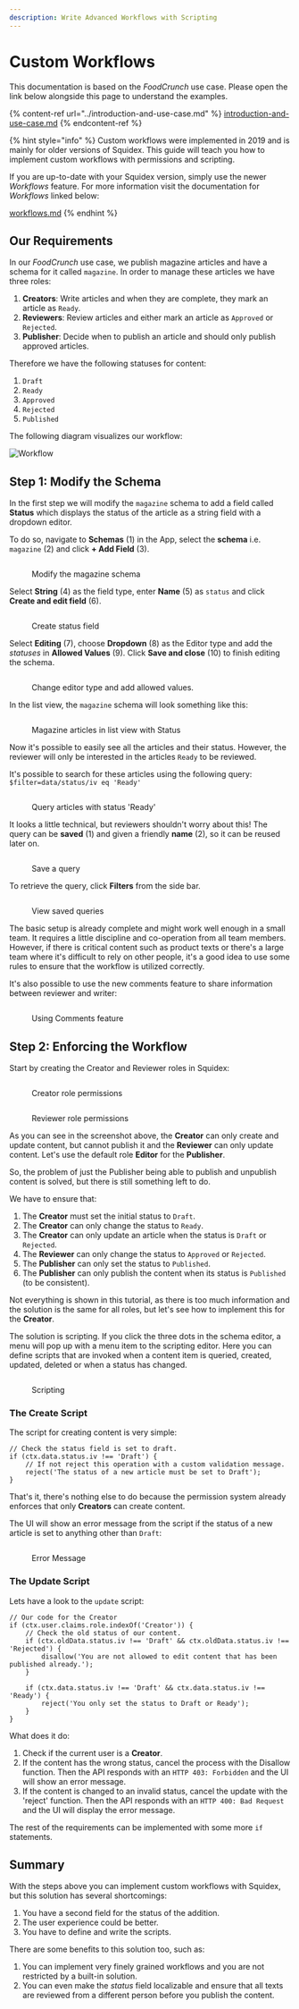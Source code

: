 ```yaml
---
description: Write Advanced Workflows with Scripting
---
```


# Custom Workflows

This documentation is based on the _FoodCrunch_ use case. Please open the link below alongside this page to understand the examples.

{% content-ref url="../introduction-and-use-case.md" %}
[introduction-and-use-case.md](../introduction-and-use-case.md)
{% endcontent-ref %}

{% hint style="info" %}
Custom workflows were implemented in 2019 and is mainly for older versions of Squidex. This guide will teach you how to implement custom workflows with permissions and scripting.

If you are up-to-date with your Squidex version, simply use the newer _Workflows_ feature. For more information visit the documentation for _Workflows_ linked below:

[workflows.md](../concepts/workflows.md "mention")
{% endhint %}

## Our Requirements

In our _FoodCrunch_ use case, we publish magazine articles and have a schema for it called `magazine`. In order to manage these articles we have three roles:

1. **Creators**: Write articles and when they are complete, they mark an article as `Ready`.
2. **Reviewers**: Review articles and either mark an article as `Approved` or `Rejected`.
3. **Publisher**: Decide when to publish an article and should only publish approved articles.

Therefore we have the following statuses for content:

1. `Draft`
2. `Ready`
3. `Approved`
4. `Rejected`
5. `Published`

The following diagram visualizes our workflow:

<div align="left">

<img src="../../.gitbook/assets/workflow.png" alt="Workflow">

</div>

## Step 1: Modify the Schema

In the first step we will modify the `magazine` schema to add a field called **Status** which displays the status of the article as a string field with a dropdown editor.

To do so, navigate to **Schemas** (1) in the App, select the **schema** i.e. `magazine` (2) and click **+ Add Field** (3).

<div align="left">

<figure><img src="../../.gitbook/assets/2023-04-27_17-03.png" alt=""><figcaption><p>Modify the magazine schema</p></figcaption></figure>

</div>

Select **String** (4) as the field type, enter **Name** (5) as `status` and click **Create and edit field** (6).

<div align="left">

<figure><img src="../../.gitbook/assets/2023-04-27_17-07.png" alt=""><figcaption><p>Create status field</p></figcaption></figure>

</div>

Select **Editing** (7), choose **Dropdown** (8) as the Editor type and add the _statuses_ in **Allowed Values** (9). Click **Save and close** (10) to finish editing the schema.

<div align="left">

<figure><img src="../../.gitbook/assets/2023-04-27_17-10.png" alt=""><figcaption><p>Change editor type and add allowed values.</p></figcaption></figure>

</div>

In the list view, the `magazine` schema will look something like this:

<div align="left">

<figure><img src="../../.gitbook/assets/2023-04-27_17-44.png" alt=""><figcaption><p>Magazine articles in list view with Status</p></figcaption></figure>

</div>

Now it's possible to easily see all the articles and their status. However, the reviewer will only be interested in the articles `Ready` to be reviewed. &#x20;

It's possible to search for these articles using the following query: `$filter=data/status/iv eq 'Ready'`

<div align="left">

<figure><img src="../../.gitbook/assets/2023-04-27_17-47.png" alt=""><figcaption><p>Query articles with status 'Ready' </p></figcaption></figure>

</div>

It looks a little technical, but reviewers shouldn't worry about this! The query can be **saved** (1) and given a friendly **name** (2), so it can be reused later on.&#x20;

<div align="left">

<figure><img src="../../.gitbook/assets/2023-04-27_17-56.png" alt=""><figcaption><p>Save a query</p></figcaption></figure>

</div>

To retrieve the query, click **Filters** from the side bar.

<div align="left">

<figure><img src="../../.gitbook/assets/2023-04-27_18-02.png" alt=""><figcaption><p>View saved queries</p></figcaption></figure>

</div>

The basic setup is already complete and might work well enough in a small team. It requires a little  discipline and co-operation from all team members. However, if there is critical content such as product texts or there's a large team where it's difficult to rely on other people, it's a good idea to use some rules to ensure that the workflow is utilized correctly. &#x20;

It's also possible to use the new comments feature to share information between reviewer and writer:

<div align="left">

<figure><img src="../../.gitbook/assets/2023-04-27_18-05.png" alt=""><figcaption><p>Using Comments feature</p></figcaption></figure>

</div>

## Step 2: Enforcing the Workflow

Start by creating the Creator and Reviewer roles in Squidex:

<div align="left">

<figure><img src="../../.gitbook/assets/2023-04-28_00-14.png" alt=""><figcaption><p>Creator role permissions</p></figcaption></figure>

</div>

<figure><img src="../../.gitbook/assets/2023-04-28_00-15.png" alt=""><figcaption><p>Reviewer role permissions</p></figcaption></figure>

As you can see in the screenshot above, the **Creator** can only create and update content, but cannot publish it and the **Reviewer** can only update content. Let's use the default role **Editor** for the **Publisher**.

So, the problem of just the Publisher being able to publish and unpublish content is solved, but there is still something left to do.

We have to ensure that:

1. The **Creator** must set the initial status to `Draft`.
2. The **Creator** can only change the status to `Ready`.
3. The **Creator** can only update an article when the status is `Draft` or `Rejected`.
4. The **Reviewer** can only change the status to `Approved` or `Rejected`.
5. The **Publisher** can only set the status to `Published`.
6. The **Publisher** can only publish the content when its status is `Published` (to be consistent).

Not everything is shown in this tutorial, as there is too much information and the solution is the same for all roles, but let's see how to implement this for the **Creator**.

The solution is scripting. If you click the three dots in the schema editor, a menu will pop up with a menu item to the scripting editor. Here you can define scripts that are invoked when a content item is queried, created, updated, deleted or when a status has changed.

<div align="left">

<figure><img src="../../.gitbook/assets/2023-01-09_13-15.png" alt=""><figcaption><p>Scripting</p></figcaption></figure>

</div>

### The Create Script

The script for creating content is very simple:

```
// Check the status field is set to draft.
if (ctx.data.status.iv !== 'Draft') {
    // If not reject this operation with a custom validation message.
    reject('The status of a new article must be set to Draft');
}
```

That's it, there's nothing else to do because the permission system already enforces that only **Creators** can create content.

The UI will show an error message from the script if the status of a new article is set to anything other than `Draft`:

<div align="left">

<figure><img src="../../.gitbook/assets/2023-04-28_00-33.png" alt=""><figcaption><p>Error Message</p></figcaption></figure>

</div>

### The Update Script

Lets have a look to the `update` script:

```
// Our code for the Creator
if (ctx.user.claims.role.indexOf('Creator')) {
    // Check the old status of our content.
    if (ctx.oldData.status.iv !== 'Draft' && ctx.oldData.status.iv !== 'Rejected') {
        disallow('You are not allowed to edit content that has been published already.');
    }

    if (ctx.data.status.iv !== 'Draft' && ctx.data.status.iv !== 'Ready') {
        reject('You only set the status to Draft or Ready');
    }
}
```

What does it do:

1. Check if the current user is a **Creator**.
2. If the content has the wrong status, cancel the process with the Disallow function. Then the API responds with an `HTTP 403: Forbidden` and the UI will show an error message.
3. If the content is changed to an invalid status, cancel the update with the 'reject' function. Then the API responds with an `HTTP 400: Bad Request` and the UI will display the error message.

The rest of the requirements can be implemented with some more `if` statements.

## Summary

With the steps above you can implement custom workflows with Squidex, but this solution has several shortcomings:

1. You have a second field for the status of the addition.
2. The user experience could be better.
3. You have to define and write the scripts.

There are some benefits to this solution too, such as:

1. You can implement very finely grained workflows and you are not restricted by a built-in solution.
2. You can even make the _status_ field localizable and ensure that all texts are reviewed from a different person before you publish the content.
